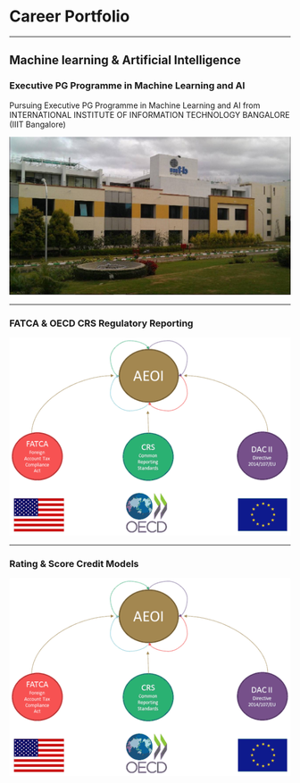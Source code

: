 # Career Portfolio
---
## Machine learning & Artificial Intelligence

### Executive PG Programme in Machine Learning and AI

Pursuing Executive PG Programme in Machine Learning and AI from INTERNATIONAL INSTITUTE OF INFORMATION TECHNOLOGY BANGALORE (IIIT Bangalore)

<center><img src="assets/img/IIIT-B.jpeg"/></center>

---
### FATCA & OECD CRS Regulatory Reporting

<center><img src="assets/img/common_reporting_standard.gif"/></center>

---
### Rating & Score Credit Models

<center><img src="assets/img/common_reporting_standard.gif"/></center>
